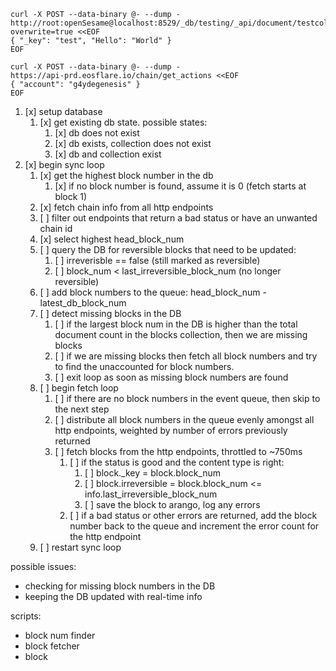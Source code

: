 ```
curl -X POST --data-binary @- --dump - http://root:openSesame@localhost:8529/_db/testing/_api/document/testcollection?overwrite=true <<EOF
{ "_key": "test", "Hello": "World" }
EOF
```

```
curl -X POST --data-binary @- --dump -
https://api-prd.eosflare.io/chain/get_actions <<EOF
{ "account": "g4ydegenesis" }
EOF
```

1.  [x] setup database
    1.  [x] get existing db state. possible states:
        1.  [x] db does not exist
        2.  [x] db exists, collection does not exist
        3.  [x] db and collection exist
2.  [x] begin sync loop
    1.  [x] get the highest block number in the db
        1.  [x] if no block number is found, assume it is 0 (fetch starts at block 1)
    2.  [x] fetch chain info from all http endpoints
    3.  [ ] filter out endpoints that return a bad status or have an unwanted chain id
    4.  [x] select highest head_block_num
    5.  [ ] query the DB for reversible blocks that need to be updated:
        1.  [ ] irreverisble == false (still marked as reversible)
        2.  [ ] block_num < last_irreversible_block_num (no longer reversible)
    6.  [ ] add block numbers to the queue: head_block_num - latest_db_block_num
    7.  [ ] detect missing blocks in the DB
        1.  [ ] if the largest block num in the DB is higher than the total document count in the blocks collection, then we are missing blocks
        2.  [ ] if we are missing blocks then fetch all block numbers and try to find the unaccounted for block numbers.
        3.  [ ] exit loop as soon as missing block numbers are found
    8.  [ ] begin fetch loop
        1.  [ ] if there are no block numbers in the event queue, then skip to the next step
        2.  [ ] distribute all block numbers in the queue evenly amongst all http endpoints, weighted by number of errors previously returned
        3.  [ ] fetch blocks from the http endpoints, throttled to ~750ms
            1.  [ ] if the status is good and the content type is right:
                1.  [ ] block.\_key = block.block_num
                2.  [ ] block.irreversible = block.block_num <= info.last_irreversible_block_num
                3.  [ ] save the block to arango, log any errors
            2.  [ ] if a bad status or other errors are returned, add the block number back to the queue and increment the error count for the http endpoint
    9.  [ ] restart sync loop

possible issues:

- checking for missing block numbers in the DB
- keeping the DB updated with real-time info

scripts:

- block num finder
- block fetcher
- block
